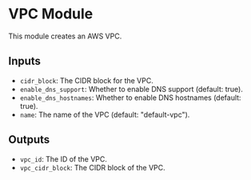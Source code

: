# VPC Module

This module creates an AWS VPC.

## Inputs
- `cidr_block`: The CIDR block for the VPC.
- `enable_dns_support`: Whether to enable DNS support (default: true).
- `enable_dns_hostnames`: Whether to enable DNS hostnames (default: true).
- `name`: The name of the VPC (default: "default-vpc").

## Outputs
- `vpc_id`: The ID of the VPC.
- `vpc_cidr_block`: The CIDR block of the VPC.
